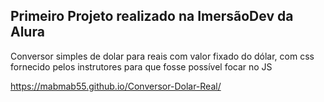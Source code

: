 ## Primeiro Projeto realizado na ImersãoDev da Alura

Conversor simples de dolar para reais com valor fixado do dólar, com css fornecido pelos instrutores para que fosse possível focar no JS

https://mabmab55.github.io/Conversor-Dolar-Real/
